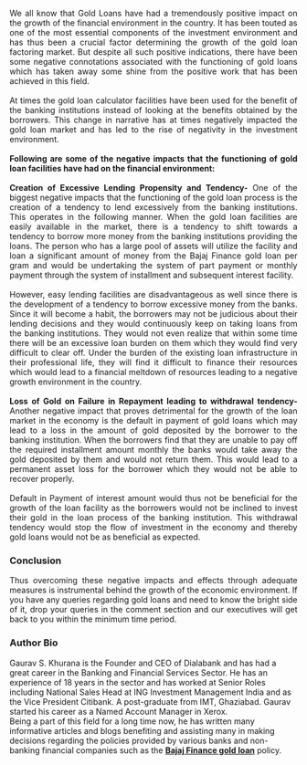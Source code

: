 <p align="justify">We all know that Gold Loans have had a tremendously positive impact on the growth of the financial environment in the country. It has been touted as one of the most essential components of the investment environment and has thus been a crucial factor determining the growth of the gold loan factoring market. But despite all such positive indications, there have been some negative connotations associated with the functioning of gold loans which has taken away some shine from the positive work that has been achieved in this field. <br><br>
At times the gold loan calculator facilities have been used for the benefit of the banking institutions instead of looking at the benefits obtained by the borrowers. This change in narrative has at times negatively impacted the gold loan market and has led to the rise of negativity in the investment environment. <br><br>
<b>Following are some of the negative impacts that the functioning of gold loan facilities have had on the financial environment:</b><br><br>
<b>Creation of Excessive Lending Propensity and Tendency-</b> One of the biggest negative impacts that the functioning of the gold loan process is the creation of a tendency to lend excessively from the banking institutions. This operates in the following manner. When the gold loan facilities are easily available in the market, there is a tendency to shift towards a tendency to borrow more money from the banking institutions providing the loans. The person who has a large pool of assets will utilize the facility and loan a significant amount of money from the Bajaj Finance gold loan per gram and would be undertaking the system of part payment or monthly payment through the system of installment and subsequent interest facility. <br><br>
However, easy lending facilities are disadvantageous as well since there is the development of a tendency to borrow excessive money from the banks. Since it will become a habit, the borrowers may not be judicious about their lending decisions and they would continuously keep on taking loans from the banking institutions. They would not even realize that within some time there will be an excessive loan burden on them which they would find very difficult to clear off. Under the burden of the existing loan infrastructure in their professional life, they will find it difficult to finance their resources which would lead to a financial meltdown of resources leading to a negative growth environment in the country. <br><br>
<b>Loss of Gold on Failure in Repayment leading to withdrawal tendency-</b> Another negative impact that proves detrimental for the growth of the loan market in the economy is the default in payment of gold loans which may lead to a loss in the amount of gold deposited by the borrower to the banking institution. When the borrowers find that they are unable to pay off the required installment amount monthly the banks would take away the gold deposited by them and would not return them. This would lead to a permanent asset loss for the borrower which they would not be able to recover properly. <br><br>
Default in Payment of interest amount would thus not be beneficial for the growth of the loan facility as the borrowers would not be inclined to invest their gold in the loan process of the banking institution. This withdrawal tendency would stop the flow of investment in the economy and thereby gold loans would not be as beneficial as expected.<br>
  <b><h3>Conclusion</h3></b>
<p align="justify">Thus overcoming these negative impacts and effects through adequate measures is instrumental behind the growth of the economic environment. If you have any queries regarding gold loans and need to know the bright side of it, drop your queries in the comment section and our executives will get back to you within the minimum time period.
<h3>Author Bio</h3>
  
Gaurav S. Khurana is the Founder and CEO of Dialabank and has had a great career in the Banking and Financial Services Sector. He has an experience of 18 years in the sector and has worked at Senior Roles including National Sales Head at ING Investment Management India and as the Vice President Citibank. A post-graduate from IMT, Ghaziabad. Gaurav started his career as a Named Account Manager in Xerox.<br>
Being a part of this field for a long time now, he has written many informative articles and blogs benefiting and assisting many in making decisions regarding the policies provided by various banks and non-banking financial companies such as the <b><a href="https://www.dialabank.com/gold-loan/bajaj-finance-gold-loan/">Bajaj Finance gold loan</a></b> policy.
